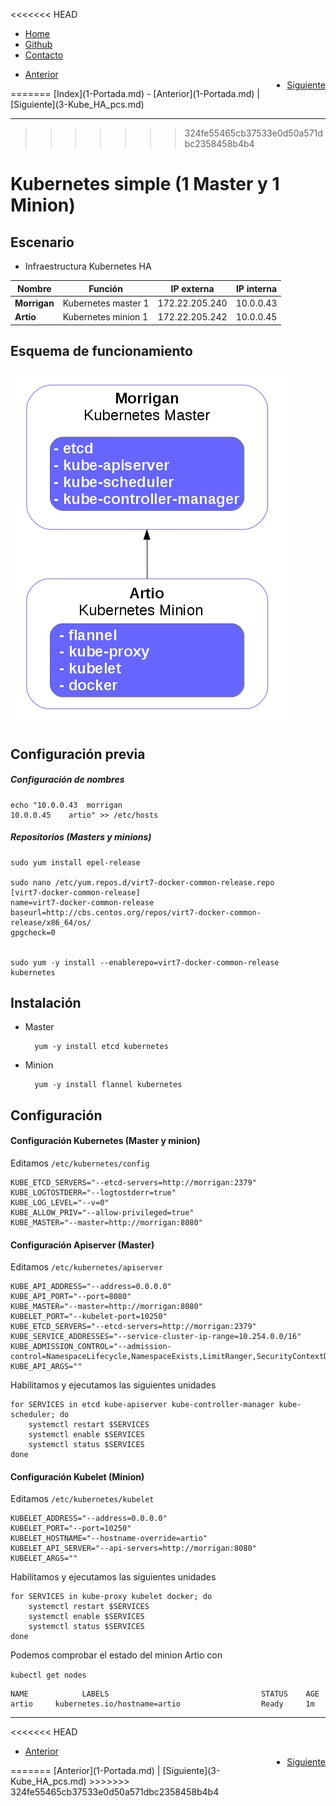 <<<<<<< HEAD
<div id="header"> 
 <ul>
  <li><a class="active" href="1-Portada.md">Home</a></li>
  <li><a class="bar" href="https://github.com/Tedezed/Celtic-Kubernetes">Github</a></li>
  <li style="float:bottom"><a class="bar" href="Contacto.md">Contacto</a></li>
</ul>
</div>
<div id="control"> 
 <ul>
  <li><a class="next" href="1-Portada.md">Anterior</a></li>
  <li style="float:right"><a class="next" href="3-Kube_HA_pcs.md">Siguiente</a></li>
</ul>
</div>
=======
[Index](1-Portada.md) - [Anterior](1-Portada.md) | [Siguiente](3-Kube_HA_pcs.md)

---------------------------------

>>>>>>> 324fe55465cb37533e0d50a571dbc2358458b4b4

Kubernetes simple (1 Master y 1 Minion)
=======================================

<div id='simple-escenario'/>

Escenario
---------

* Infraestructura Kubernetes HA

| Nombre 			| Función 				| IP externa		| IP interna	|
|-------------------|-----------------------|-------------------|---------------|
| **Morrigan**		| Kubernetes master 1	| 172.22.205.240	| 10.0.0.43 	|
| **Artio**			| Kubernetes minion 1	| 172.22.205.242	| 10.0.0.45 	|

Esquema de funcionamiento
-------------------------

![Simple](Imagenes/topo0.jpg)

<div id='simple-previo'/>

Configuración previa
--------------------

##### Configuración de nombres

	echo "10.0.0.43	 morrigan
	10.0.0.45	 artio" >> /etc/hosts


##### Repositorios (Masters y minions)
	
	sudo yum install epel-release

	sudo nano /etc/yum.repos.d/virt7-docker-common-release.repo
	[virt7-docker-common-release]
	name=virt7-docker-common-release
	baseurl=http://cbs.centos.org/repos/virt7-docker-common-release/x86_64/os/
	gpgcheck=0


	sudo yum -y install --enablerepo=virt7-docker-common-release kubernetes

<div id='simple-instalacion'/>

Instalación
-----------

* Master

		yum -y install etcd kubernetes

* Minion
		
		yum -y install flannel kubernetes

<div id='simple-configuracion'/>

Configuración
-------------

<div id='simple-conf-kubernetes'/>

#### Configuración Kubernetes (Master y minion)

Editamos `/etc/kubernetes/config`

	KUBE_ETCD_SERVERS="--etcd-servers=http://morrigan:2379"
	KUBE_LOGTOSTDERR="--logtostderr=true"
	KUBE_LOG_LEVEL="--v=0"
	KUBE_ALLOW_PRIV="--allow-privileged=true"
	KUBE_MASTER="--master=http://morrigan:8080"

<div id='simple-apiserver'/>

#### Configuración Apiserver (Master)

Editamos `/etc/kubernetes/apiserver`

	KUBE_API_ADDRESS="--address=0.0.0.0"
	KUBE_API_PORT="--port=8080"
	KUBE_MASTER="--master=http://morrigan:8080"
	KUBELET_PORT="--kubelet-port=10250"
	KUBE_ETCD_SERVERS="--etcd-servers=http://morrigan:2379"
	KUBE_SERVICE_ADDRESSES="--service-cluster-ip-range=10.254.0.0/16"
	KUBE_ADMISSION_CONTROL="--admission-control=NamespaceLifecycle,NamespaceExists,LimitRanger,SecurityContextDeny,ServiceAccount,ResourceQuota"
	KUBE_API_ARGS=""

Habilitamos y ejecutamos las siguientes unidades

	for SERVICES in etcd kube-apiserver kube-controller-manager kube-scheduler; do 
		systemctl restart $SERVICES
		systemctl enable $SERVICES
		systemctl status $SERVICES 
	done

<div id='simple-kubelet'/>

#### Configuración Kubelet (Minion)

Editamos `/etc/kubernetes/kubelet`

	KUBELET_ADDRESS="--address=0.0.0.0"
	KUBELET_PORT="--port=10250"
	KUBELET_HOSTNAME="--hostname-override=artio"
	KUBELET_API_SERVER="--api-servers=http://morrigan:8080"
	KUBELET_ARGS=""

Habilitamos y ejecutamos las siguientes unidades

	for SERVICES in kube-proxy kubelet docker; do 
	    systemctl restart $SERVICES
	    systemctl enable $SERVICES
	    systemctl status $SERVICES 
	done

Podemos comprobar el estado del minion Artio con

`kubectl get nodes`

	NAME            LABELS                                  STATUS    AGE
	artio 	  kubernetes.io/hostname=artio  				Ready     1m

---------------------------------

<<<<<<< HEAD
<div id="control"> 
 <ul>
  <li><a class="next" href="1-Portada.md">Anterior</a></li>
  <li style="float:right"><a class="next" href="3-Kube_HA_pcs.md">Siguiente</a></li>
</ul>
</div>
=======
[Anterior](1-Portada.md) | [Siguiente](3-Kube_HA_pcs.md)
>>>>>>> 324fe55465cb37533e0d50a571dbc2358458b4b4
